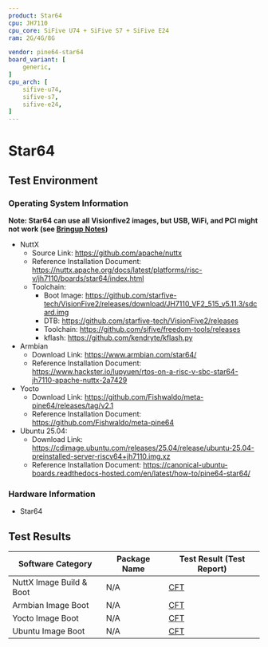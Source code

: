 ```yaml
---
product: Star64
cpu: JH7110
cpu_core: SiFive U74 + SiFive S7 + SiFive E24
ram: 2G/4G/8G

vendor: pine64-star64
board_variant: [
    generic,
]
cpu_arch: [
    sifive-u74,
    sifive-s7,
    sifive-e24,
]
---
```


# Star64

## Test Environment

### Operating System Information

**Note: Star64 can use all Visionfive2 images, but USB, WiFi, and PCI might not work (see [Bringup Notes](https://wiki.pine64.org/wiki/STAR64))**

- NuttX
    - Source Link: https://github.com/apache/nuttx
    - Reference Installation Document: https://nuttx.apache.org/docs/latest/platforms/risc-v/jh7110/boards/star64/index.html
    - Toolchain:
        - Boot Image: https://github.com/starfive-tech/VisionFive2/releases/download/JH7110_VF2_515_v5.11.3/sdcard.img
        - DTB: https://github.com/starfive-tech/VisionFive2/releases
        - Toolchain: https://github.com/sifive/freedom-tools/releases
        - kflash: https://github.com/kendryte/kflash.py
- Armbian
    - Download Link: https://www.armbian.com/star64/
    - Reference Installation Document: https://www.hackster.io/lupyuen/rtos-on-a-risc-v-sbc-star64-jh7110-apache-nuttx-2a7429
- Yocto
    - Download Link: https://github.com/Fishwaldo/meta-pine64/releases/tag/v2.1
    - Reference Installation Document: https://github.com/Fishwaldo/meta-pine64
- Ubuntu 25.04:
  - Download Link: https://cdimage.ubuntu.com/releases/25.04/release/ubuntu-25.04-preinstalled-server-riscv64+jh7110.img.xz
  - Reference Installation Document: https://canonical-ubuntu-boards.readthedocs-hosted.com/en/latest/how-to/pine64-star64/

### Hardware Information

- Star64

## Test Results

| Software Category       | Package Name | Test Result (Test Report)       |
|-------------------------|--------------|---------------------------------|
| NuttX Image Build & Boot| N/A          | [CFT][NuttX]                    |
| Armbian Image Boot      | N/A          | [CFT][Armbian]                  |
| Yocto Image Boot        | N/A          | [CFT][Yocto]                    |
| Ubuntu Image Boot       | N/A          | [CFT][Ubuntu]                   |

[NuttX]: ./NuttX/README.md
[Armbian]: ./Armbian/README.md
[Yocto]: ./Yocto/README.md
[Ubuntu]: ./Ubuntu/README.md
